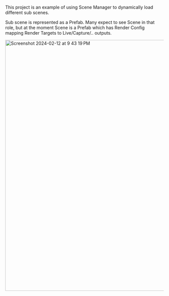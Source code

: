 This project is an example of using Scene Manager to dynamically load different sub scenes.

Sub scene is represented as a Prefab. Many expect to see Scene in that role, but at the moment Scene is a Prefab which has Render Config mapping Render Targets to Live/Capture/.. outputs.

<img width="800" alt="Screenshot 2024-02-12 at 9 43 19 PM" src="https://github.com/artem-erofeev/studio-multiscene-example/assets/1153589/ebe1104a-f510-4e53-b68a-faaf8349328b">
